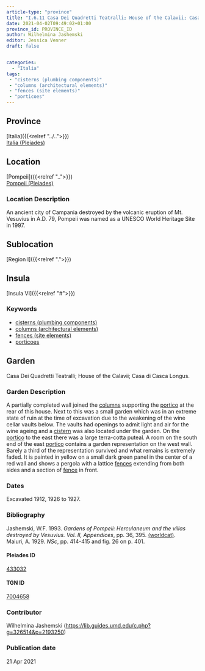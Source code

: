 ```yaml
---
article-type: "province"
title: "I.6.11 Casa Dei Quadretti Teatralli; House of the Calavii; Casa di Casca Longus"
date: 2021-04-02T09:49:02+01:00
province_id: PROVINCE_ID
author: Wilhelmina Jashemski
editor: Jessica Venner
draft: false


categories:
  - "Italia"
tags:
 - "cisterns (plumbing components)"
 - "columns (architectural elements)"
 - "fences (site elements)"
 - "porticoes"
---
```


## Province
[Italia]({{<relref "../..">}}) \
[Italia (Pleiades)](https://pleiades.stoa.org/places/1052)

## Location
[Pompeii]({{<relref "..">}}) \
[Pompeii (Pleiades)](https://pleiades.stoa.org/places/433032)


### Location Description
An ancient city of Campania destroyed by the volcanic eruption of Mt. Vesuvius in A.D. 79, Pompeii was named as a UNESCO World Heritage Site in 1997.

## Sublocation
[Region I]({{<relref ".">}})
## Insula
[Insula VI]({{<relref "#">}})

### Keywords

- [cisterns (plumbing components)](http://vocab.getty.edu/page/aat/300052558)
- [columns (architectural elements)](http://vocab.getty.edu/page/aat/300001571)
- [fences (site elements)](http://vocab.getty.edu/page/aat/300005044)
- [porticoes](http://vocab.getty.edu/page/aat/300004145)


## Garden
Casa Dei Quadretti Teatralli; House of the Calavii; Casa di Casca Longus.

### Garden Description

A partially completed wall joined the [columns](http://vocab.getty.edu/page/aat/300001571) supporting the [portico](http://vocab.getty.edu/page/aat/300004145) at the rear of this house.  Next to this was a small garden which was in an extreme state of ruin at the time of excavation due to the weakening of the wine cellar vaults below. The vaults had openings to admit light and air for the wine ageing and a [cistern](http://vocab.getty.edu/page/aat/300052558) was also located under the garden. On the [portico](http://vocab.getty.edu/page/aat/300004145) to the east there was a large terra-cotta puteal. A room on the south end of the east [portico](http://vocab.getty.edu/page/aat/300004145) contains a garden representation on the west wall. Barely a third of the representation survived and what remains is extremely faded. It is painted in yellow on a small dark green panel in the center of a red wall and shows a pergola with a lattice [fences](http://vocab.getty.edu/page/aat/300005044) extending from both sides and a section of [fence](http://vocab.getty.edu/page/aat/300005044) in front.

<!--### Maps-->

<!--
OLD WAY (DO NOT USE)
![alt_text](../../images/image_name.ext)
*CAPTION*

NEW WAY ↓↓↓↓
{{< figure src="../../images/image_name.ext" alt="ALT_TEXT" title="CAPTION" >}}
-->


<!--### Plans

{{< figure src="../../../images/Fig_1_Region_I.tif" alt="Fig. 1: Plan of Pompeii with Region I highlighted, plan in Jashemski, Gardens, p.21." title="Fig. 1: Plan of Pompeii with Region I highlighted, plan in Jashemski, Gardens, p.21 (Rights Statement)." >}}

{{< figure src="../../images/Region_I_insula_vi.tif" alt="Fig. 2: Plan of Region I, insula vi, plan in Jashemski, *Gardens*, plan 9, p. 34; *NSc* (1929), pl 18; Spinnazola, *Scavi nuovi*, vol. 1, after p. 679; Ibid., vol. 2, after p. 1027." title="Fig. 2: Plan of Region I, insula vi, plan in Jashemski, *Gardens*, plan 9, p. 34; *NSc* (1929), pl 18; Spinnazola, *Scavi nuovi*, vol. 1, after p. 679; Ibid., vol. 2, after p. 1027 (Rights Statement)." >}}

### Images

{{< figure src="../images/Fig_19_I.vi.11_13.9.59.jpg" alt="Fig. 3: I. vi. 13.9.59, S.A. Jashemski." title="Fig. 3: I. vi. 13.9.59, S.A. Jashemski (Rights Statement)." >}}-->


### Dates
Excavated 1912, 1926 to 1927.

### Bibliography

Jashemski, W.F. 1993. *Gardens of Pompeii: Herculaneum and the villas destroyed by Vesuvius. Vol. II, Appendices*, pp. 36, 395. [(worldcat)](http://www.worldcat.org/oclc/921816405).    
Maiuri, A. 1929. *NSc*, pp. 414-415 and fig. 26 on p. 401.  

<!--#### Periodo ID-->

<!-- [PERIODO_ID](https://pleiades.stoa.org/places/PLEIADES_ID) -->

#### Pleiades ID

[433032](https://pleiades.stoa.org/places/433032)

#### TGN ID

[7004658](http://vocab.getty.edu/page/tgn/7004658)

### Contributor

Wilhelmina Jashemski (https://lib.guides.umd.edu/c.php?g=326514&p=2193250)

### Publication date


21 Apr 2021

<!--### Related articles-->

<!-- Links to other related articles. Leave blank for now -->
